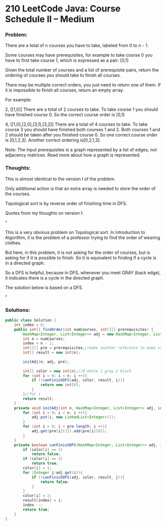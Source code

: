 # 210 LeetCode Java: Course Schedule II – Medium

### Problem:

There are a total of n courses you have to take, labeled from 0 to n - 1.

Some courses may have prerequisites, for example to take course 0 you have to first take course 1, which is expressed as a pair: [0,1]

Given the total number of courses and a list of prerequisite pairs, return the ordering of courses you should take to finish all courses.

There may be multiple correct orders, you just need to return one of them. If it is impossible to finish all courses, return an empty array.

For example:

2, [[1,0]]
There are a total of 2 courses to take. To take course 1 you should have finished course 0. So the correct course order is [0,1]

4, [[1,0],[2,0],[3,1],[3,2]]
There are a total of 4 courses to take. To take course 3 you should have finished both courses 1 and 2. Both courses 1 and 2 should be taken after you finished course 0. So one correct course order is [0,1,2,3]. Another correct ordering is[0,2,1,3].

Note:
The input prerequisites is a graph represented by a list of edges, not adjacency matrices. Read more about how a graph is represented.

### Thoughts:

This is almost identical to the version I of the problem.

Only additional action is that an extra array is needed to store the order of the courses.

Topological sort is by reverse order of finishing time in DFS.

Quotes from my thoughts on version I:

”

This is a very obvious problem on Topological sort. In Introduction to Algorithm, it is the problem of a professor trying to find the order of wearing clothes.

But here, in this problem, it is not asking for the order of courses, but is asking for if it is possible to finish. So it is equivalent to finding if a cycle is in a directed graph.

So a DFS is helpful, because in DFS, whenever you meet GRAY (back edge), it indicates there is a cycle in the directed graph.

The solution below is based on a DFS.

”

### Solutions:

```java
public class Solution {
    int index = 0;
    public int[] findOrder(int numCourses, int[][] prerequisites) {
        HashMap<Integer, List<Integer>> adj = new HashMap<Integer, List<Integer>>();
        int n = numCourses;
        index = n - 1;
        int[][] pre = prerequisites;//make another reference to make variable name shorter
        int[] result = new int[n];
 
        initAdj(n, adj, pre);
 
        int[] color = new int[n];//0 white 1 gray 2 black
        for (int i = 0; i < n; i ++){
            if (!canFinishDFS(adj, color, result, i)){
                return new int[0];
            }
        }//for i
        return result;
    }
    private void initAdj(int n, HashMap<Integer, List<Integer>> adj, int[][] pre){
        for (int i = 0; i < n; i ++){
            adj.put(i, new LinkedList<Integer>());
        }
        for (int i = 0; i < pre.length; i ++){
            adj.get(pre[i][1]).add(pre[i][0]);
        }
    }
    private boolean canFinishDFS(HashMap<Integer, List<Integer>> adj, int[] color, int[] result, int i){
        if (color[i] == 1)
            return false;
        if (color[i] == 2)
            return true;
        color[i] = 1;
        for (Integer j:adj.get(i)){
            if (!canFinishDFS(adj, color, result, j)){
                return false;
            }
        }
        color[i] = 2;
        result[index] = i;
        index --;
        return true;
    }
}
```